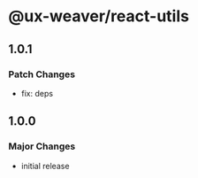 # @ux-weaver/react-utils

## 1.0.1

### Patch Changes

- fix: deps

## 1.0.0

### Major Changes

- initial release
